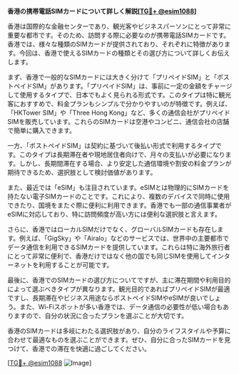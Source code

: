 **香港の携帯電話SIMカードについて詳しく解説[[TG💪+ @esim1088](https://t.me/s/esim1088)]**

香港は国際的な金融センターであり、観光客やビジネスパーソンにとって非常に重要な都市です。そのため、訪問する際に必要なのが携帯電話SIMカードです。香港では、様々な種類のSIMカードが提供されており、それぞれに特徴があります。今回は、香港で使えるSIMカードの種類とその選び方について詳しくお伝えします。

まず、香港で一般的なSIMカードには大きく分けて「プリペイドSIM」と「ポストペイドSIM」があります。「プリペイドSIM」は、事前に一定の金額をチャージして使用するタイプで、日本でもよく見られる形式です。このタイプは特に観光客におすすめで、料金プランもシンプルで分かりやすいのが特徴です。例えば、「HKTower SIM」や「Three Hong Kong」など、多くの通信会社がプリペイドSIMを販売しています。これらのSIMカードは空港やコンビニ、通信会社の店舗で簡単に購入できます。

一方、「ポストペイドSIM」は契約に基づいて後払い形式で利用するタイプです。このタイプは長期滞在者や現地居住者向けで、月々の支払いが必要になります。しかし、長期間滞在する場合、より安定した通信環境や割安の料金プランが期待できるため、選択肢として検討価値があります。

また、最近では「eSIM」も注目されています。eSIMとは物理的にSIMカードを持たない電子SIMカードのことです。これにより、複数のデバイスで同時に使用できたり、国境をまたぐ際に便利に利用できます。香港でも一部の通信事業者がeSIMに対応しており、特に訪問頻度が高い方には便利な選択肢と言えます。

さらに、香港ではローカルSIMだけでなく、グローバルSIMカードも存在します。例えば、「GigSky」や「Airalo」などのサービスでは、世界中の主要都市でデータ通信を利用できるSIMカードを提供しています。これらは特に海外旅行者にとって非常に便利で、香港だけではなく他の国でも同じSIMを使用してインターネットを利用することが可能です。

最後に、香港でのSIMカードの選び方についてですが、主に滞在期間や利用目的によって選ぶべきタイプが異なります。観光目的であればプリペイドSIMが最適ですし、長期滞在やビジネス用途ならポストペイドSIMやeSIMが良いでしょう。また、Wi-Fiスポットが多い香港では、データ通信の必要性が低い場合もありますので、自分の状況に合ったプランを選ぶことが大切です。

香港のSIMカードは多岐にわたる選択肢があり、自分のライフスタイルや予算に合わせて最適なものを選ぶことができます。ぜひ、自分に合ったSIMカードを見つけて、香港での滞在を快適に過ごしてください。

[[TG💪+ @esim1088](https://t.me/s/esim1088) ![Image](https://i.postimg.cc/Y0z9fWf4/image.png)]